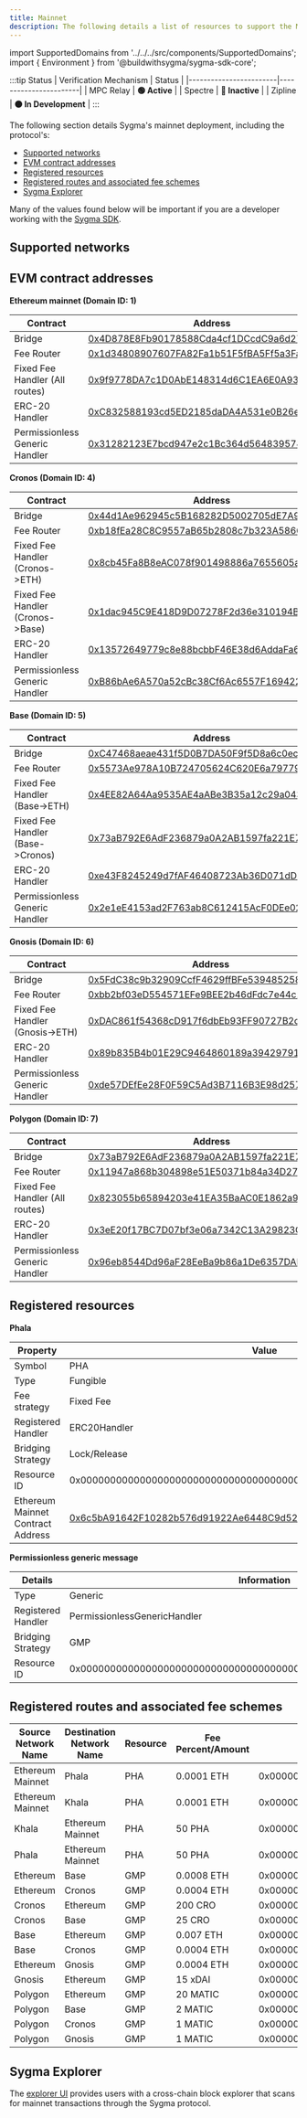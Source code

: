 ```yaml
---
title: Mainnet
description: The following details a list of resources to support the Mainnet environment.
---
```


import SupportedDomains from '../../../src/components/SupportedDomains';
import { Environment } from '@buildwithsygma/sygma-sdk-core';

:::tip Status
| Verification Mechanism | Status                |
|------------------------|-----------------------|
| MPC Relay              | **🟢 Active**         |
| Spectre                | **🔴 Inactive** |
| Zipline                | **🟠 In Development** |
:::

The following section details Sygma's mainnet deployment, including the protocol's:
- [Supported networks](#supported-networks)
- [EVM contract addresses](#evm-contract-addresses)
- [Registered resources](#registered-resources)
- [Registered routes and associated fee schemes](#registered-routes-and-associated-fee-schemes)
- [Sygma Explorer](#sygma-explorer)

Many of the values found below will be important if you are a developer working with the [Sygma SDK](../../03-sygma-sdk/01-Quick-Start/01-installing-the-sdk.md).

## Supported networks

<SupportedDomains environment={Environment.MAINNET} />

## EVM contract addresses

**Ethereum mainnet (Domain ID: 1)**

| Contract                           | Address                                    |
| ---------------------------------- | ------------------------------------------ |
| Bridge                             | [0x4D878E8Fb90178588Cda4cf1DCcdC9a6d2757089](https://etherscan.io/address/0x4D878E8Fb90178588Cda4cf1DCcdC9a6d2757089) |
| Fee Router                         | [0x1d34808907607FA82Fa1b51F5fBA5Ff5a3Fa90cF](https://etherscan.io/address/0x1d34808907607FA82Fa1b51F5fBA5Ff5a3Fa90cF) |
| Fixed Fee Handler (All routes)     | [0x9f9778DA7c1D0AbE148314d6C1EA6E0A93C151C7](https://etherscan.io/address/0x9f9778DA7c1D0AbE148314d6C1EA6E0A93C151C7) |
| ERC-20 Handler                     | [0xC832588193cd5ED2185daDA4A531e0B26eC5B830](https://etherscan.io/address/0xC832588193cd5ED2185daDA4A531e0B26eC5B830) |
| Permissionless Generic Handler     | [0x31282123E7bcd947e2c1Bc364d564839574fAdCD](https://etherscan.io/address/0x31282123E7bcd947e2c1Bc364d564839574fAdCD) |

**Cronos (Domain ID: 4)**

| Contract                           | Address                                    |
| ---------------------------------- | ------------------------------------------ |
| Bridge                             | [0x44d1Ae962945c5B168282D5002705dE7A9B84657](https://cronoscan.com/address/0x44d1Ae962945c5B168282D5002705dE7A9B84657) |
| Fee Router                         | [0xb18fEa28C8C9557aB65b2808c7b323A586687740](https://cronoscan.com/address/0xb18fEa28C8C9557aB65b2808c7b323A586687740) |
| Fixed Fee Handler (Cronos->ETH)    | [0x8cb45Fa8B8eAC078f901498886a7655605a3d15a](https://cronoscan.com/address/0x8cb45Fa8B8eAC078f901498886a7655605a3d15a) |
| Fixed Fee Handler (Cronos->Base)   | [0x1dac945C9E418D9D07278F2d36e310194BaaB24c](https://cronoscan.com/address/0x1dac945C9E418D9D07278F2d36e310194BaaB24c) |
| ERC-20 Handler                     | [0x13572649779c8e88bcbbF46E38d6AddaFa6Ba4f1](https://cronoscan.com/address/0x13572649779c8e88bcbbF46E38d6AddaFa6Ba4f1) |
| Permissionless Generic Handler     | [0xB86bAe6A570a52cBc38Cf6Ac6557F169422cDf30](https://cronoscan.com/address/0xB86bAe6A570a52cBc38Cf6Ac6557F169422cDf30) |
 
**Base (Domain ID: 5)** 

| Contract                           | Address                                    |
| ---------------------------------- | ------------------------------------------ |
| Bridge                             | [0xC47468aeae431f5D0B7DA50F9f5D8a6c0eca4789](https://basescan.org/address/0xC47468aeae431f5D0B7DA50F9f5D8a6c0eca4789) |
| Fee Router                         | [0x5573Ae978A10B724705624C620E6a7977935c721](https://basescan.org/address/0x5573Ae978A10B724705624C620E6a7977935c721) |
| Fixed Fee Handler (Base->ETH)      | [0x4EE82A64Aa9535AE4aABe3B35a12c29a0430A951](https://basescan.org/address/0x4EE82A64Aa9535AE4aABe3B35a12c29a0430A951) |
| Fixed Fee Handler (Base->Cronos)   | [0x73aB792E6AdF236879a0A2AB1597fa221E736a0d](https://basescan.org/address/0x73aB792E6AdF236879a0A2AB1597fa221E736a0d) |
| ERC-20 Handler                     | [0xe43F8245249d7fAF46408723Ab36D071dD85D7BB](https://basescan.org/address/0xe43F8245249d7fAF46408723Ab36D071dD85D7BB) |
| Permissionless Generic Handler     | [0x2e1eE4153ad2F763ab8C612415AcF0DEe02Bc79B](https://basescan.org/address/0x2e1eE4153ad2F763ab8C612415AcF0DEe02Bc79B) |

**Gnosis (Domain ID: 6)**

| Contract                           | Address                                    |
| ---------------------------------- | ------------------------------------------ |
| Bridge                             | [0x5FdC38c9b32909CcfF4629ffBFe5394852584C59](https://gnosisscan.io/address/0x5FdC38c9b32909CcfF4629ffBFe5394852584C59) |
| Fee Router                         | [0xbb2bf03eD554571EFe9BEE2b46dFdc7e44c157e4](https://gnosisscan.io/address/0xbb2bf03eD554571EFe9BEE2b46dFdc7e44c157e4) |
| Fixed Fee Handler (Gnosis->ETH)    | [0xDAC861f54368cD917f6dbEb93FF90727B2c37cB2](https://gnosisscan.io/address/0xDAC861f54368cD917f6dbEb93FF90727B2c37cB2) |
| ERC-20 Handler                     | [0x89b835B4b01E29C9464860189a394297913fD65B](https://gnosisscan.io/address/0x89b835B4b01E29C9464860189a394297913fD65B) |
| Permissionless Generic Handler     | [0xde57DEfEe28F0F59C5Ad3B7116B3E98d257f6f27](https://gnosisscan.io/address/0xde57DEfEe28F0F59C5Ad3B7116B3E98d257f6f27) |

**Polygon (Domain ID: 7)** 

| Contract                           | Address                                    |
| ---------------------------------- | ------------------------------------------ |
| Bridge                             | [0x73aB792E6AdF236879a0A2AB1597fa221E736a0d](https://polygonscan.com/address/0x73aB792E6AdF236879a0A2AB1597fa221E736a0d) |
| Fee Router                         | [0x11947a868b304898e51E50371b84a34D278026e5](https://polygonscan.com/address/0x11947a868b304898e51E50371b84a34D278026e5) |
| Fixed Fee Handler (All routes)     | [0x823055b65894203e41EA35BaAC0E1862a9C07E6D](https://polygonscan.com/address/0x823055b65894203e41EA35BaAC0E1862a9C07E6D) |
| ERC-20 Handler                     | [0x3eE20f17BC7D07bf3e06a7342C13A29823C22Ad5](https://polygonscan.com/address/0x3eE20f17BC7D07bf3e06a7342C13A29823C22Ad5) |
| Permissionless Generic Handler     | [0x96eb8544Dd96aF28EeBa9b86a1De6357DAb519F6](https://polygonscan.com/address/0x96eb8544Dd96aF28EeBa9b86a1De6357DAb519F6) |

## Registered resources

**Phala**

| Property                          | Value                                                                                                                 |
| --------------------------------- | --------------------------------------------------------------------------------------------------------------------- |
| Symbol                            | PHA                                                                                                                   |
| Type                              | Fungible                                                                                                              |
| Fee strategy                      | Fixed Fee                                                                                                             |
| Registered Handler                | ERC20Handler                                                                                                          |
| Bridging Strategy                 | Lock/Release                                                                                                          |
| Resource ID                       | 0x0000000000000000000000000000000000000000000000000000000000000001                                                    |
| Ethereum Mainnet Contract Address | [0x6c5bA91642F10282b576d91922Ae6448C9d52f4E](https://etherscan.io/address/0x6c5bA91642F10282b576d91922Ae6448C9d52f4E) |

**Permissionless generic message**

| Details            | Information                                                        |
| ------------------ | ------------------------------------------------------------------ |
| Type               | Generic                                                            |
| Registered Handler | PermissionlessGenericHandler                                       |
| Bridging Strategy  | GMP                                                                |
| Resource ID        | 0x0000000000000000000000000000000000000000000000000000000000000000 |

## Registered routes and associated fee schemes

| Source Network Name | Destination Network Name | Resource | Fee Percent/Amount | Resource ID                                                        |
| ------------------- | ------------------------ | -------- | ------------------ | ------------------------------------------------------------------ |
| Ethereum Mainnet    | Phala                    | PHA      | 0.0001 ETH         | 0x0000000000000000000000000000000000000000000000000000000000000001 |
| Ethereum Mainnet    | Khala                    | PHA      | 0.0001 ETH         | 0x0000000000000000000000000000000000000000000000000000000000000001 |
| Khala               | Ethereum Mainnet         | PHA      | 50 PHA             | 0x0000000000000000000000000000000000000000000000000000000000000001 |
| Phala               | Ethereum Mainnet         | PHA      | 50 PHA             | 0x0000000000000000000000000000000000000000000000000000000000000001 |
| Ethereum            | Base                     | GMP      | 0.0008 ETH         | 0x0000000000000000000000000000000000000000000000000000000000000000 |
| Ethereum            | Cronos                   | GMP      | 0.0004 ETH         | 0x0000000000000000000000000000000000000000000000000000000000000000 |
| Cronos              | Ethereum                 | GMP      | 200 CRO            | 0x0000000000000000000000000000000000000000000000000000000000000000 |
| Cronos              | Base                     | GMP      | 25 CRO             | 0x0000000000000000000000000000000000000000000000000000000000000000 |
| Base                | Ethereum                 | GMP      | 0.007 ETH          | 0x0000000000000000000000000000000000000000000000000000000000000000 |
| Base                | Cronos                   | GMP      | 0.0004 ETH         | 0x0000000000000000000000000000000000000000000000000000000000000000 |
| Ethereum            | Gnosis                   | GMP      | 0.0004 ETH         | 0x0000000000000000000000000000000000000000000000000000000000000000 |
| Gnosis              | Ethereum                 | GMP      | 15 xDAI            | 0x0000000000000000000000000000000000000000000000000000000000000000 |
| Polygon             | Ethereum                 | GMP      | 20 MATIC           | 0x0000000000000000000000000000000000000000000000000000000000000000 |
| Polygon             | Base                     | GMP      | 2 MATIC            | 0x0000000000000000000000000000000000000000000000000000000000000000 |
| Polygon             | Cronos                   | GMP      | 1 MATIC            | 0x0000000000000000000000000000000000000000000000000000000000000000 |
| Polygon             | Gnosis                   | GMP      | 1 MATIC            | 0x0000000000000000000000000000000000000000000000000000000000000000 |


## Sygma Explorer

The [explorer UI](https://scan.buildwithsygma.com/) provides users with a cross-chain block explorer that scans for mainnet transactions through the Sygma protocol. 

